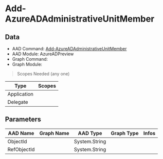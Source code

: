 # Add-AzureADAdministrativeUnitMember

## Data

+ AAD Command: [Add-AzureADAdministrativeUnitMember](https://docs.microsoft.com/en-us/powershell/module/AzureADPreview/Add-AzureADAdministrativeUnitMember)
+ AAD Module: AzureADPreview
+ Graph Command: 
+ Graph Module: 

> Scopes Needed (any one)

|Type|Scopes|
|---|---|
|Application||
|Delegate||

## Parameters

|AAD Name|Graph Name|AAD Type|Graph Type|Infos|
|---|---|---|---|---|
|ObjectId||System.String|||
|RefObjectId||System.String|||

